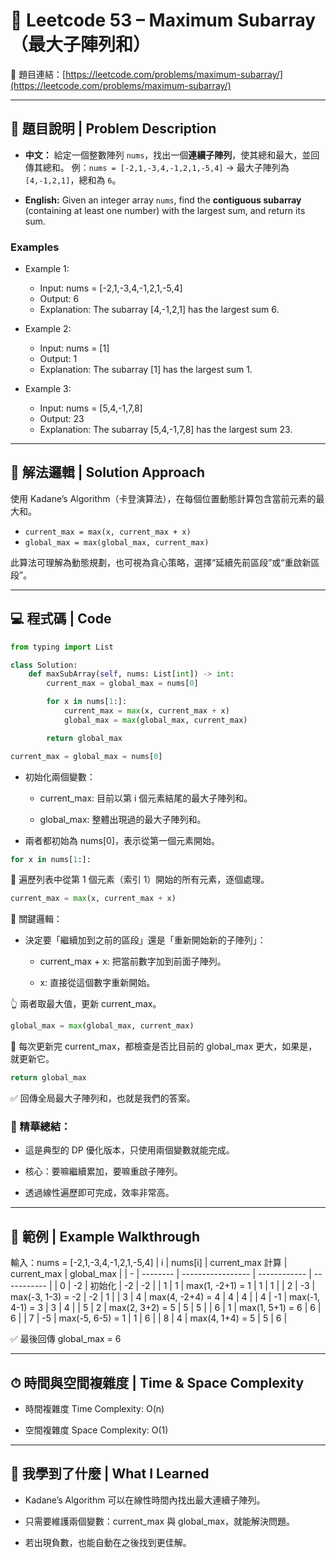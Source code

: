 # 📘 Leetcode 53 – Maximum Subarray（最大子陣列和）
🔗 題目連結：[https://leetcode.com/problems/maximum-subarray/](https://leetcode.com/problems/maximum-subarray/)

---

## 📄 題目說明 | Problem Description

- **中文：**
  給定一個整數陣列 `nums`，找出一個**連續子陣列**，使其總和最大，並回傳其總和。
  例：`nums = [-2,1,-3,4,-1,2,1,-5,4]` → 最大子陣列為 `[4,-1,2,1]`，總和為 `6`。

- **English:**
  Given an integer array `nums`, find the **contiguous subarray** (containing at least one number) with the largest sum, and return its sum.

### Examples
- Example 1:

    - Input: nums = [-2,1,-3,4,-1,2,1,-5,4]
    - Output: 6
    - Explanation: The subarray [4,-1,2,1] has the largest sum 6.

- Example 2:

    - Input: nums = [1]
    - Output: 1
    - Explanation: The subarray [1] has the largest sum 1.

- Example 3:

    - Input: nums = [5,4,-1,7,8]
    - Output: 23
    - Explanation: The subarray [5,4,-1,7,8] has the largest sum 23.

---

## 🧠 解法邏輯 | Solution Approach

使用 Kadane’s Algorithm（卡登演算法），在每個位置動態計算包含當前元素的最大和。

- `current_max = max(x, current_max + x)`
- `global_max = max(global_max, current_max)`

此算法可理解為動態規劃，也可視為貪心策略，選擇“延續先前區段”或“重啟新區段”。

---

## 💻 程式碼 | Code

```python
from typing import List

class Solution:
    def maxSubArray(self, nums: List[int]) -> int:
        current_max = global_max = nums[0]

        for x in nums[1:]:
            current_max = max(x, current_max + x)
            global_max = max(global_max, current_max)

        return global_max
```
```python
current_max = global_max = nums[0]
```
- 初始化兩個變數：

    - current_max: 目前以第 i 個元素結尾的最大子陣列和。

    - global_max: 整體出現過的最大子陣列和。

- 兩者都初始為 nums[0]，表示從第一個元素開始。
```python
for x in nums[1:]:
```
🔁 遍歷列表中從第 1 個元素（索引 1）開始的所有元素，逐個處理。
```python
current_max = max(x, current_max + x)
```
🔁 關鍵邏輯：

- 決定要「繼續加到之前的區段」還是「重新開始新的子陣列」：

    - current_max + x: 把當前數字加到前面子陣列。

    - x: 直接從這個數字重新開始。

👆 兩者取最大值，更新 current_max。
```python
global_max = max(global_max, current_max)
```
🔁 每次更新完 current_max，都檢查是否比目前的 global_max 更大，如果是，就更新它。
```python
return global_max
```
✅ 回傳全局最大子陣列和，也就是我們的答案。

### 🧠 精華總結：

- 這是典型的 DP 優化版本，只使用兩個變數就能完成。

- 核心：要嘛繼續累加，要嘛重啟子陣列。

- 透過線性遍歷即可完成，效率非常高。

---

## 🧪 範例 | Example Walkthrough
輸入：nums = [-2,1,-3,4,-1,2,1,-5,4]
| i | nums\[i] | current\_max 計算   | current\_max | global\_max |
| - | -------- | ----------------- | ------------ | ----------- |
| 0 | -2       | 初始化               | -2           | -2          |
| 1 | 1        | max(1, -2+1) = 1  | 1            | 1           |
| 2 | -3       | max(-3, 1-3) = -2 | -2           | 1           |
| 3 | 4        | max(4, -2+4) = 4  | 4            | 4           |
| 4 | -1       | max(-1, 4-1) = 3  | 3            | 4           |
| 5 | 2        | max(2, 3+2) = 5   | 5            | 5           |
| 6 | 1        | max(1, 5+1) = 6   | 6            | 6           |
| 7 | -5       | max(-5, 6-5) = 1  | 1            | 6           |
| 8 | 4        | max(4, 1+4) = 5   | 5            | 6           |

✅ 最後回傳 global_max = 6

---

## ⏱ 時間與空間複雜度 | Time & Space Complexity

- 時間複雜度 Time Complexity: O(n)

- 空間複雜度 Space Complexity: O(1)

---

## 📝 我學到了什麼 | What I Learned

- Kadane’s Algorithm 可以在線性時間內找出最大連續子陣列。

- 只需要維護兩個變數：current_max 與 global_max，就能解決問題。

- 若出現負數，也能自動在之後找到更佳解。